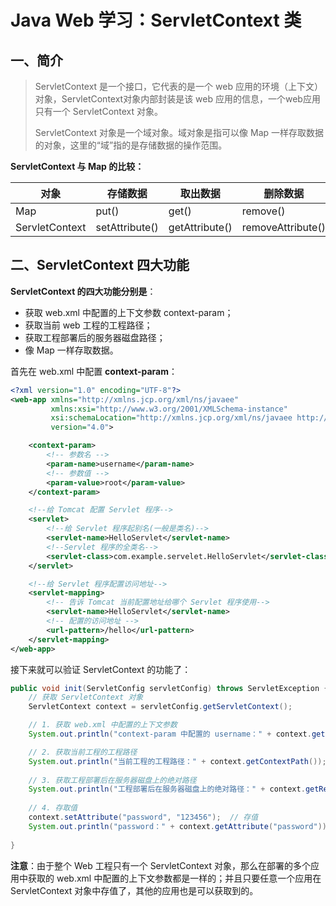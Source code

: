 # Java Web 学习：ServletContext 类

## 一、简介

> ServletContext 是一个接口，它代表的是一个 web 应用的环境（上下文）对象，ServletContext对象内部封装是该 web 应用的信息，一个web应用只有一个 ServletContext 对象。
>
> ServletContext 对象是一个域对象。域对象是指可以像 Map 一样存取数据的对象，这里的“域”指的是存储数据的操作范围。

**ServletContext 与 Map 的比较：**

| 对象           | 存储数据       | 取出数据       | 删除数据          |
| -------------- | -------------- | -------------- | ----------------- |
| Map            | put()          | get()          | remove()          |
| ServletContext | setAttribute() | getAttribute() | removeAttribute() |

## 二、ServletContext 四大功能

**ServletContext 的四大功能分别是**：

- 获取 web.xml 中配置的上下文参数 context-param；
- 获取当前 web 工程的工程路径；
- 获取工程部署后的服务器磁盘路径；
- 像 Map 一样存取数据。

首先在 web.xml 中配置 **context-param**：

```xml
<?xml version="1.0" encoding="UTF-8"?>
<web-app xmlns="http://xmlns.jcp.org/xml/ns/javaee"
         xmlns:xsi="http://www.w3.org/2001/XMLSchema-instance"
         xsi:schemaLocation="http://xmlns.jcp.org/xml/ns/javaee http://xmlns.jcp.org/xml/ns/javaee/web-app_4_0.xsd"
         version="4.0">

    <context-param>
        <!-- 参数名 -->
        <param-name>username</param-name>
        <!-- 参数值 -->
        <param-value>root</param-value>
    </context-param>

    <!--给 Tomcat 配置 Servlet 程序-->
    <servlet>
        <!--给 Servlet 程序起别名(一般是类名)-->
        <servlet-name>HelloServlet</servlet-name>
        <!--Servlet 程序的全类名-->
        <servlet-class>com.example.servelet.HelloServlet</servlet-class>
    </servlet>

    <!--给 Servlet 程序配置访问地址-->
    <servlet-mapping>
        <!-- 告诉 Tomcat 当前配置地址给哪个 Servlet 程序使用-->
        <servlet-name>HelloServlet</servlet-name>
        <!-- 配置的访问地址 -->
        <url-pattern>/hello</url-pattern>
    </servlet-mapping>
</web-app>
```

接下来就可以验证 ServletContext 的功能了：

```java
public void init(ServletConfig servletConfig) throws ServletException {
    // 获取 ServletContext 对象
    ServletContext context = servletConfig.getServletContext();

    // 1. 获取 web.xml 中配置的上下文参数
    System.out.println("context-param 中配置的 username：" + context.getInitParameter("username"));

    // 2. 获取当前工程的工程路径
    System.out.println("当前工程的工程路径：" + context.getContextPath());
    
    // 3. 获取工程部署后在服务器磁盘上的绝对路径
    System.out.println("工程部署后在服务器磁盘上的绝对路径：" + context.getRealPath("/"));
    
    // 4. 存取值
    context.setAttribute("password", "123456");  // 存值
    System.out.println("password：" + context.getAttribute("password"));  // 取值
    
}
```

**注意**：由于整个 Web 工程只有一个 ServletContext 对象，那么在部署的多个应用中获取的 web.xml 中配置的上下文参数都是一样的；并且只要任意一个应用在 ServletContext 对象中存值了，其他的应用也是可以获取到的。

